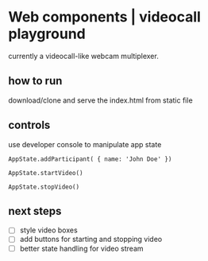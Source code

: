# Web components | videocall playground

currently a videocall-like webcam multiplexer.

## how to run
download/clone and serve the index.html from static file

## controls
use developer console to manipulate app state

`AppState.addParticipant( { name: 'John Doe' })`

`AppState.startVideo()`

`AppState.stopVideo()`

## next steps
- [ ] style video boxes
- [ ] add buttons for starting and stopping video
- [ ] better state handling for video stream